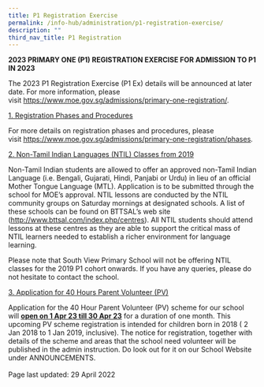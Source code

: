 ```yaml
---
title: P1 Registration Exercise
permalink: /info-hub/administration/p1-registration-exercise/
description: ""
third_nav_title: P1 Registration
---
```

<p><strong>2023 PRIMARY ONE (P1) REGISTRATION EXERCISE FOR ADMISSION TO P1 IN 2023</strong></p>
<p>The 2023 P1 Registration Exercise (P1 Ex) details will be announced at later date. For more information, please visit&nbsp;<a href="https://www.moe.gov.sg/admissions/primary-one-registration/" target="_blank" rel="noopener">https://www.moe.gov.sg/admissions/primary-one-registration/</a>.</p>
<p><u>1. Registration Phases and Procedures</u></p>
<p>For more details on registration phases and procedures, please visit&nbsp;<a href="https://www.moe.gov.sg/admissions/primary-one-registration/phases" target=""><u>https://www.moe.gov.sg/admissions/primary-one-registration/phases</u></a>.</p>
<p><u>2. Non-Tamil Indian Languages (NTIL)&nbsp;Classes from 2019</u></p>
<p>Non-Tamil Indian students are allowed to offer an approved non-Tamil Indian Language (i.e. Bengali, Gujarati, Hindi, Panjabi or Urdu) in lieu of an official Mother Tongue Language (MTL).&nbsp;Application is to be submitted through the school for MOE&rsquo;s approval.&nbsp;NTIL lessons are conducted by the NTIL community groups on Saturday mornings at designated schools. A list of these schools can be found on BTTSAL&rsquo;s web site (<a href="http://www.bttsal.com/index.php/centres" target=""><u>http://www.bttsal.com/index.php/centres</u></a>). All NTIL students should attend lessons at these centres as they are able to support the critical mass of NTIL learners needed to establish a richer environment for language learning.&nbsp;</p>
<p>Please note that South View Primary School will not be offering NTIL classes for the 2019 P1 cohort onwards. If you have any queries, please do not hesitate to contact the school.</p>
<p><u>3. Application for 40 Hours Parent Volunteer (PV)</u></p>
<p>Application for the 40 Hour Parent Volunteer (PV) scheme for our school will <u><strong>open on 1 Apr 23 till 30 Apr 23</u></strong> for a duration of one month. This upcoming PV scheme registration is intended for children born in 2018 ( 2 Jan 2018 to 1 Jan 2019, inclusive). The notice for registration, together with details of the scheme and areas that the school need volunteer will be published in the admin instruction. Do look out for it on our School Website under ANNOUNCEMENTS.<br /><br />Page last updated: 29 April 2022</p>